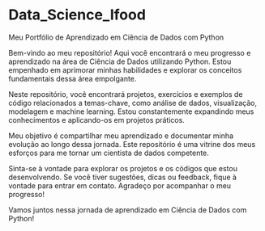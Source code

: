 # Data_Science_Ifood

Meu Portfólio de Aprendizado em Ciência de Dados com Python

Bem-vindo ao meu repositório! Aqui você encontrará o meu progresso e aprendizado na área de Ciência de Dados utilizando Python. Estou empenhado em aprimorar minhas habilidades e explorar os conceitos fundamentais dessa área empolgante.

Neste repositório, você encontrará projetos, exercícios e exemplos de código relacionados a temas-chave, como análise de dados, visualização, modelagem e machine learning. Estou constantemente expandindo meus conhecimentos e aplicando-os em projetos práticos.

Meu objetivo é compartilhar meu aprendizado e documentar minha evolução ao longo dessa jornada. Este repositório é uma vitrine dos meus esforços para me tornar um cientista de dados competente.

Sinta-se à vontade para explorar os projetos e os códigos que estou desenvolvendo. Se você tiver sugestões, dicas ou feedback, fique à vontade para entrar em contato. Agradeço por acompanhar o meu progresso!

Vamos juntos nessa jornada de aprendizado em Ciência de Dados com Python!

